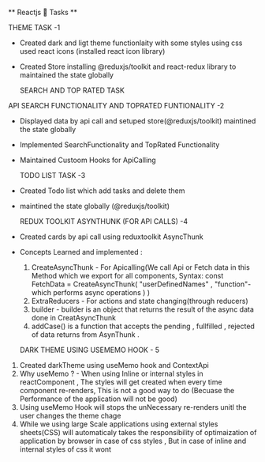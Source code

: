 ** Reactjs 🚀 Tasks **

THEME TASK -1

- Created dark and ligt theme functionlaity with some styles using css used react icons (installed react icon library)
- Created Store installing @reduxjs/toolkit and react-redux library to maintained the state globally

  SEARCH AND TOP RATED TASK

API SEARCH FUNCTIONALITY AND TOPRATED FUNTIONALITY -2

- Displayed data by api call and setuped store(@reduxjs/toolkit) maintined the state globally
- Implemented SearchFunctionality and TopRated Functionality
- Maintained Custoom Hooks for ApiCalling

  TODO LIST TASK -3

- Created Todo list which add tasks and delete them
- maintined the state globally (@reduxjs/toolkit)

  REDUX TOOLKIT ASYNTHUNK (FOR API CALLS) -4

- Created cards by api call using reduxtoolkit AsyncThunk
- Concepts Learned and implemented :

  1.  CreateAsyncThunk - For Apicalling(We call Api or Fetch data in this Method which we export for all components,
      Syntax:
      const FetchData = CreateAsyncThunk( "userDefinedNames" , "function"- which performs async operations )
      )
  2.  ExtraReducers - For actions and state changing(through reducers)
  3.  builder - builder is an object that returns the result of the async data done in CreatAsyncThunk
  4.  addCase() is a function that accepts the pending , fullfilled , rejected of data returns from AsynThunk .

  DARK THEME USING USEMEMO HOOK - 5

1. Created darkTheme using useMemo hook and ContextApi
2. Why useMemo ? - When using Inline or internal styles in reactComponent , The styles will get created when every time component re-renders, This is not a good way to do (Becuase the Performance of the application will not be good)
3. Using useMemo Hook will stops the unNecessary re-renders unitl the user changes the theme chage
4. While we using large Scale applications using external styles sheets(CSS) will automaticaly takes the responsibility of optimaization of application by browser in case of css styles , But in case of inline and internal styles of css it wont
